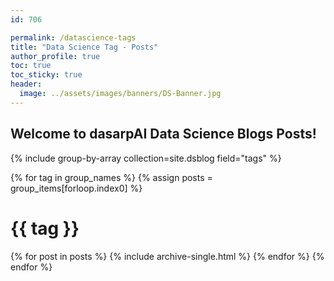 ```yaml
---
id: 706    

permalink: /datascience-tags
title: "Data Science Tag - Posts"
author_profile: true
toc: true
toc_sticky: true
header:
  image: ../assets/images/banners/DS-Banner.jpg
---
```


## Welcome to dasarpAI Data Science Blogs Posts!

{% include group-by-array collection=site.dsblog field="tags" %}

{% for tag in group_names %}
{% assign posts = group_items[forloop.index0] %}

  <h1 id="{{ tag | slugify }}" class="archive__subtitle">{{ tag }}</h1>
  {% for post in posts %}
    {% include archive-single.html %}
  {% endfor %}
{% endfor %}

